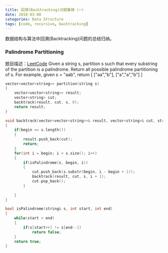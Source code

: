```yaml
---
title: 回溯(Backtracking)问题集锦（一）
date: 2018-03-08
categories: Data Structure
tags: [code, recursive, backtracking]
---
```

数据结构与算法中回溯(Backtracking)问题的总结归纳。
<!--more-->

### Palindrome Partitioning
题目描述：[LeetCode](https://leetcode.com/problems/palindrome-partitioning/description/)
Given a string s, partition s such that every substring of the partition is a palindrome.
Return all possible palindrome partitioning of s.
For example, given s = "aab", return
[
  ["aa","b"],
  ["a","a","b"]
]

```cpp
vector<vector<string>> partition(string s) 
{
    vector<vector<string>> result;
    vector<string> cut;
    backtrack(result, cut, s, 0);
    return result;
}

void backtrack(vector<vector<string>>& result, vector<string>& cut, string& s, int begin)
{
    if(begin == s.length())
    {
        result.push_back(cut);
        return;
    }
    for(int i = begin; i < s.size(); i++)
    {
        if(isPalindrome(s, begin, i))
        {
            cut.push_back(s.substr(begin, i - begin + 1));
            backtrack(result, cut, s, i + 1);
            cut.pop_back();
        }
        
    }
}

bool isPalindrome(string& s, int start, int end)
{
    while(start < end)
    {
        if(s[start++] != s[end--])
            return false;
    }
    return true;
}
```
